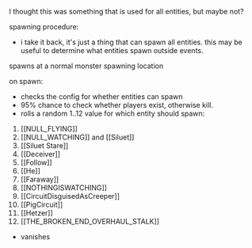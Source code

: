 
I thought this was something that is used for all entities, but maybe not?

spawning procedure:
- i take it back, it's just a thing that can spawn all entities.
this may be useful to determine what entities spawn outside events.

spawns at a normal monster spawning location


on spawn:
- checks the config for whether entities can spawn
- 95% chance to check whether players exist, otherwise kill.
- rolls a random 1..12 value for which entity should spawn:
1. [[NULL_FLYING]]
2. [[NULL_WATCHING]] and [[Siluet]]
3. [[Siluet Stare]]
4. [[Deceiver]]
5. [[Follow]]
6. [[He]]
7. [[Faraway]]
8. [[NOTHINGISWATCHING]]
9. [[CircuitDisguisedAsCreeper]]
10. [[PigCircuit]]
11. [[Hetzer]]
12. [[THE_BROKEN_END_OVERHAUL_STALK]]
- vanishes
